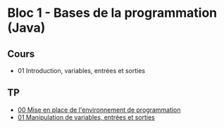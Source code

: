 # Bloc 1 - Bases de la programmation (Java)

## Cours

- 01 Introduction, variables, entrées et sorties

## TP

- [00 Mise en place de l'environnement de programmation](installation.md)
- [01 Manipulation de variables, entrées et sorties](java_td_01_vars.md)
